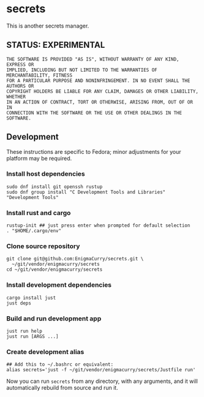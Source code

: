 # secrets

This is another secrets manager.

## STATUS: EXPERIMENTAL

```
THE SOFTWARE IS PROVIDED "AS IS", WITHOUT WARRANTY OF ANY KIND, EXPRESS OR
IMPLIED, INCLUDING BUT NOT LIMITED TO THE WARRANTIES OF MERCHANTABILITY, FITNESS
FOR A PARTICULAR PURPOSE AND NONINFRINGEMENT. IN NO EVENT SHALL THE AUTHORS OR
COPYRIGHT HOLDERS BE LIABLE FOR ANY CLAIM, DAMAGES OR OTHER LIABILITY, WHETHER
IN AN ACTION OF CONTRACT, TORT OR OTHERWISE, ARISING FROM, OUT OF OR IN
CONNECTION WITH THE SOFTWARE OR THE USE OR OTHER DEALINGS IN THE SOFTWARE.
```


## Development

These instructions are specific to Fedora; minor adjustments for your
platform may be required.

### Install host dependencies

```
sudo dnf install git openssh rustup
sudo dnf group install "C Development Tools and Libraries" "Development Tools"
```

### Install rust and cargo

```
rustup-init ## just press enter when prompted for default selection
. "$HOME/.cargo/env"
```

### Clone source repository

```
git clone git@github.com:EnigmaCurry/secrets.git \
  ~/git/vendor/enigmacurry/secrets
cd ~/git/vendor/enigmacurry/secrets
```

### Install development dependencies

```
cargo install just
just deps
```

### Build and run development app

```
just run help
just run [ARGS ...]
```

### Create development alias

```
## Add this to ~/.bashrc or equivalent:
alias secrets='just -f ~/git/vendor/enigmacurry/secrets/Justfile run'
```

Now you can run `secrets` from any directory, with any arguments, and it
will automatically rebuild from source and run it.
